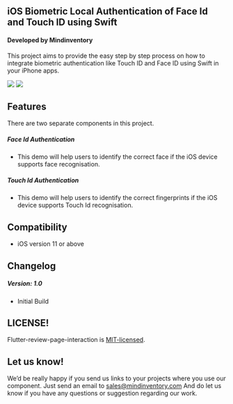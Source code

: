 ## iOS Biometric Local Authentication of Face Id and Touch ID using Swift

#### Developed by Mindinventory

This project aims to provide the easy step by step process on how to integrate biometric authentication like Touch ID and Face ID using Swift in your iPhone apps. 

<img src="https://raw.githubusercontent.com/Mindinventory/BiometricsAuthentication/master/Face-ID.gif" >
<img src="https://raw.githubusercontent.com/Mindinventory/BiometricsAuthentication/master/finger-print.gif" >

## Features
There are two separate components in this project.
##### Face Id Authentication
- This demo will help users to identify the correct face if the iOS device supports face recognisation.
##### Touch Id Authentication
- This demo will help users to identify the correct fingerprints if the iOS device supports Touch Id recognisation.

## Compatibility
- iOS version 11 or above 

## Changelog
##### Version: 1.0
- Initial Build

## LICENSE!
Flutter-review-page-interaction is [MIT-licensed](https://github.com/Mindinventory/BiometricsAuthentication/blob/master/LICENSE).

## Let us know!
We’d be really happy if you send us links to your projects where you use our component. Just send an email to sales@mindinventory.com And do let us know if you have any questions or suggestion regarding our work.
